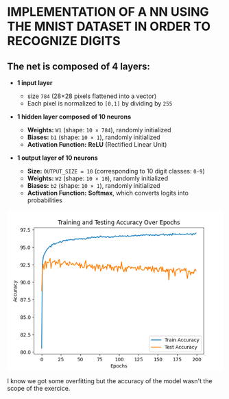 # IMPLEMENTATION OF A NN USING THE MNIST DATASET IN ORDER TO RECOGNIZE DIGITS

## The net is composed of 4 layers:

- **1 input layer**  
  - size `784` (28×28 pixels flattened into a vector)  
  - Each pixel is normalized to `[0,1]` by dividing by `255`  

- **1 hidden layer composed of 10 neurons**  
  - **Weights:** `W1` (shape: `10 × 784`), randomly initialized  
  - **Biases:** `b1` (shape: `10 × 1`), randomly initialized  
  - **Activation Function:** **ReLU** (Rectified Linear Unit)  

- **1 output layer of 10 neurons**  
  - **Size:** `OUTPUT_SIZE = 10` (corresponding to 10 digit classes: `0-9`)  
  - **Weights:** `W2` (shape: `10 × 10`), randomly initialized  
  - **Biases:** `b2` (shape: `10 × 1`), randomly initialized  
  - **Activation Function:** **Softmax**, which converts logits into probabilities  

![Acc plot](acc.png)  

I know we got some overfitting but the accuracy of the model wasn't the scope of the exercice.
